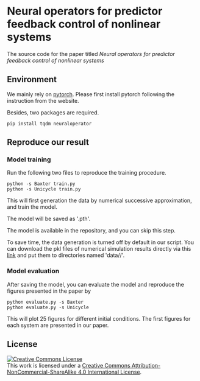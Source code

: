# Neural operators for predictor feedback control of nonlinear systems

The source code for the paper titled _Neural operators for predictor feedback control of nonlinear systems_

## Environment

We mainly rely on [pytorch](https://pytorch.org/).
Please first install pytorch following the instruction from the website.

Besides, two packages are required.

```
pip install tqdm neuraloperator
```

## Reproduce our result

### Model training

Run the following two files to reproduce the training procedure.

```shell
python -s Baxter train.py
python -s Unicycle train.py
```

This will first generation the data by numerical successive approximation, and train the model.

The model will be saved as '<system>.pth'.

The model is available in the repository, and you can skip this step.

To save time, the data generation is turned off by default in our script.
You can download the pkl files of numerical simulation results directly via
this [link](https://drive.google.com/drive/folders/15C2AIQwt9kxbp5cUBm_CtYvxdMWUn5LI?usp=sharing) and put them to
directories named 'data/<system>/'.

### Model evaluation

After saving the model, you can evaluate the model and reproduce the figures presented in the paper by

```shell
python evaluate.py -s Baxter
python evaluate.py -s Unicycle
```

This will plot 25 figures for different initial conditions.
The first figures for each system are presented in our paper.

## License

<a rel="license" href="http://creativecommons.org/licenses/by-nc-sa/4.0/"><img alt="Creative Commons License" style="border-width:0" src="https://i.creativecommons.org/l/by-nc-sa/4.0/88x31.png" /></a><br />
This work is licensed under a <a rel="license" href="http://creativecommons.org/licenses/by-nc-sa/4.0/">Creative Commons
Attribution-NonCommercial-ShareAlike 4.0 International License</a>.
